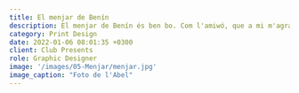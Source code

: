 ```yaml
---
title: El menjar de Benín
description: El menjar de Benín és ben bo. Com l'amiwó, que a mi m'agrada. Nyam nyam. També es menja el poulet biciclette, que són els més típics de Benín. Les papaies són bones. El ignam pilé i altres coses, en general, es mengen amb les mans.
category: Print Design
date: 2022-01-06 08:01:35 +0300
client: Club Presents
role: Graphic Designer
image: '/images/05-Menjar/menjar.jpg'
image_caption: "Foto de l'Abel"
---
```


